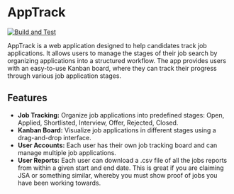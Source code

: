 # AppTrack
[![Build and Test](https://github.com/charliemarshall1996/apptrack/actions/workflows/build-and-test.yml/badge.svg?event=push)](https://github.com/charliemarshall1996/apptrack/actions/workflows/build-and-test.yml)

AppTrack is a web application designed to help candidates track job applications. It allows users to manage the stages of their job search by organizing applications into a structured workflow. The app provides users with an easy-to-use Kanban board, where they can track their progress through various job application stages.

## Features

- **Job Tracking:** Organize job applications into predefined stages: Open, Applied, Shortlisted, Interview, Offer, Rejected, Closed.
- **Kanban Board:** Visualize job applications in different stages using a drag-and-drop interface.
- **User Accounts:** Each user has their own job tracking board and can manage multiple job applications.
- **User Reports:** Each user can download a .csv file of all the jobs reports from within a given start and end date. This is great if you are claiming JSA or something similar, whereby you must show proof of jobs you have been working towards.
